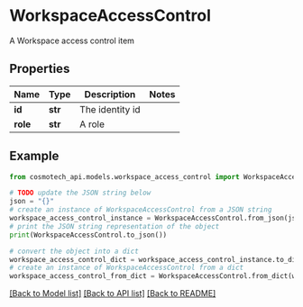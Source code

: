 # WorkspaceAccessControl

A Workspace access control item

## Properties

Name | Type | Description | Notes
------------ | ------------- | ------------- | -------------
**id** | **str** | The identity id | 
**role** | **str** | A role | 

## Example

```python
from cosmotech_api.models.workspace_access_control import WorkspaceAccessControl

# TODO update the JSON string below
json = "{}"
# create an instance of WorkspaceAccessControl from a JSON string
workspace_access_control_instance = WorkspaceAccessControl.from_json(json)
# print the JSON string representation of the object
print(WorkspaceAccessControl.to_json())

# convert the object into a dict
workspace_access_control_dict = workspace_access_control_instance.to_dict()
# create an instance of WorkspaceAccessControl from a dict
workspace_access_control_from_dict = WorkspaceAccessControl.from_dict(workspace_access_control_dict)
```
[[Back to Model list]](../README.md#documentation-for-models) [[Back to API list]](../README.md#documentation-for-api-endpoints) [[Back to README]](../README.md)


